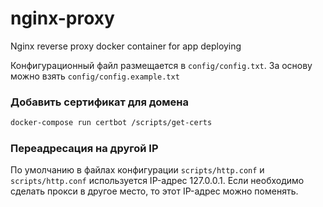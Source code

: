# nginx-proxy

Nginx reverse proxy docker container for app deploying

Конфигурационный файл размещается в `config/config.txt`. За основу можно взять `config/config.example.txt`

### Добавить сертификат для домена

```bash
docker-compose run certbot /scripts/get-certs
```

### Переадресация на другой IP

По умолчанию в файлах конфигурации `scripts/http.conf` и `scripts/http.conf` используется IP-адрес 127.0.0.1.
Если необходимо сделать прокси в другое место, то этот IP-адрес можно поменять.
